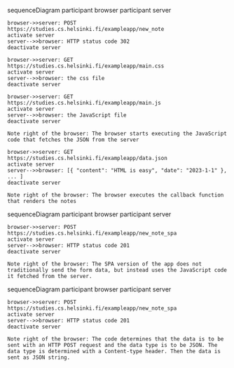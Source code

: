 <!--  0.4: New note diagram

Create a similar diagram depicting the situation where the user creates a new note on the page https://studies.cs.helsinki.fi/exampleapp/notes by writing something into the text field and clicking the submit button.

If necessary, show operations on the browser or on the server as comments on the diagram.

The diagram does not have to be a sequence diagram. Any sensible way of presenting the events is fine.

-->

sequenceDiagram
participant browser
participant server

    browser->>server: POST https://studies.cs.helsinki.fi/exampleapp/new_note
    activate server
    server-->>browser: HTTP status code 302
    deactivate server

    browser->>server: GET https://studies.cs.helsinki.fi/exampleapp/main.css
    activate server
    server-->>browser: the css file
    deactivate server

    browser->>server: GET https://studies.cs.helsinki.fi/exampleapp/main.js
    activate server
    server-->>browser: the JavaScript file
    deactivate server

    Note right of the browser: The browser starts executing the JavaScript code that fetches the JSON from the server

    browser->>server: GET https://studies.cs.helsinki.fi/exampleapp/data.json
    activate server
    server-->>browser: [{ "content": "HTML is easy", "date": "2023-1-1" }, ... ]
    deactivate server

    Note right of the browser: The browser executes the callback function that renders the notes

<!-- 0.5: Single page app diagram
Create a diagram depicting the situation where the user goes to the single-page app version of the notes app at https://studies.cs.helsinki.fi/exampleapp/spa. -->

sequenceDiagram
participant browser
participant server

    browser->>server: POST https://studies.cs.helsinki.fi/exampleapp/new_note_spa
    activate server
    server-->>browser: HTTP status code 201
    deactivate server

    Note right of the browser: The SPA version of the app does not traditionally send the form data, but instead uses the JavaScript code it fetched from the server.

<!-- 0.6: New note in Single page app diagram
Create a diagram depicting the situation where the user creates a new note using the single-page version of the app.

This was the last exercise, and it's time to push your answers to GitHub and mark the exercises as done in the submission system. -->

sequenceDiagram
participant browser
participant server

    browser->>server: POST https://studies.cs.helsinki.fi/exampleapp/new_note_spa
    activate server
    server-->>browser: HTTP status code 201
    deactivate server

    Note right of the browser: The code determines that the data is to be sent with an HTTP POST request and the data type is to be JSON. The data type is determined with a Content-type header. Then the data is sent as JSON string.
